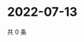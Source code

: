 # 2022-07-13

共 0 条

<!-- BEGIN WEIBO -->
<!-- 最后更新时间 Wed Jul 13 2022 14:21:26 GMT+0800 (China Standard Time) -->

<!-- END WEIBO -->
